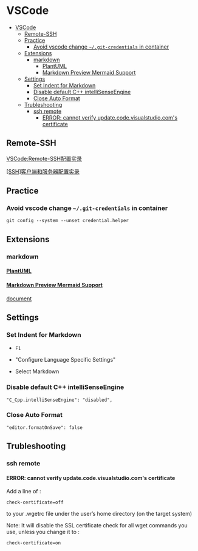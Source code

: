 # VSCode

- [VSCode](#vscode)
  - [Remote-SSH](#remote-ssh)
  - [Practice](#practice)
    - [Avoid vscode change `~/.git-credentials` in container](#avoid-vscode-change-git-credentials-in-container)
  - [Extensions](#extensions)
    - [markdown](#markdown)
      - [PlantUML](#plantuml)
      - [Markdown Preview Mermaid Support](#markdown-preview-mermaid-support)
  - [Settings](#settings)
    - [Set Indent for Markdown](#set-indent-for-markdown)
    - [Disable default C++ intelliSenseEngine](#disable-default-c-intellisenseengine)
    - [Close Auto Format](#close-auto-format)
  - [Trubleshooting](#trubleshooting)
    - [ssh remote](#ssh-remote)
      - [ERROR: cannot verify update.code.visualstudio.com's certificate](#error-cannot-verify-updatecodevisualstudiocoms-certificate)

## Remote-SSH

[VSCode:Remote-SSH配置实录](https://blog.csdn.net/sixdaycoder/article/details/89947893)

[[SSH]客户端和服务器配置实录](https://blog.csdn.net/sixdaycoder/article/details/89850064)

## Practice

### Avoid vscode change `~/.git-credentials` in container

    git config --system --unset credential.helper

## Extensions

### markdown

#### [PlantUML](https://marketplace.visualstudio.com/items?itemName=jebbs.plantuml)

#### [Markdown Preview Mermaid Support](https://marketplace.visualstudio.com/items?itemName=bierner.markdown-mermaid)

[document](https://mermaid-js.github.io/mermaid/)

## Settings

### Set Indent for Markdown

- `F1`

- "Configure Language Specific Settings"

- Select Markdown

### Disable default C++ intelliSenseEngine

    "C_Cpp.intelliSenseEngine": "disabled",

### Close Auto Format

    "editor.formatOnSave": false

## Trubleshooting

### ssh remote

#### ERROR: cannot verify update.code.visualstudio.com's certificate

Add a line of :

    check-certificate=off

to your .wgetrc file under the user’s home directory (on the target system)

Note: It will disable the SSL certificate check for all wget commands you use, unless you change it to :

    check-certificate=on
